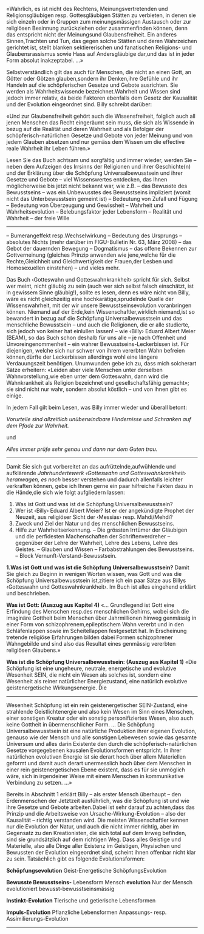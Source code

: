 «Wahrlich, es ist nicht des Rechtens, Meinungsvertretenden und
Religionsgläubigen resp. Gottesgläubigen Stätten zu verbieten,
in denen sie sich einzeln oder in Gruppen zum meinungsmässigen
Austausch oder zur religiösen Besinnung zurückziehen oder zusammenfinden können, denn das entspricht nicht der Meinungsund Glaubensfreiheit. Ein anderes Sinnen,Trachten und Tun, das
gegen solche Stätten und deren Wahrzeichen gerichtet ist, stellt
blanken sektiererischen und fanatischen Religions- und Glaubensrassismus sowie Hass auf Andersgläubige dar,und das ist in jeder
Form absolut inakzeptabel. …»

Selbstverständlich gilt das auch für Menschen, die nicht an einen Gott, an
Götter oder Götzen glauben,sondern ihr Denken,ihre Gefühle und ihr Handeln
auf die schöpferischen Gesetze und Gebote ausrichten. Sie werden als Wahrheitswissende bezeichnet.Wahrheit und Wissen sind jedoch immer relativ, da
beide Faktoren ebenfalls dem Gesetz der Kausalität und der Evolution eingeordnet sind.
Billy schreibt darüber:

«Und zur Glaubensfreiheit gehört auch die Wissensfreiheit, folglich auch all jenen Menschen das Recht eingeräumt sein muss,
die sich als Wissende in bezug auf die Realität und deren Wahrheit und als Befolger der schöpferisch-natürlichen Gesetze und
Gebote von jeder Meinung und von jedem Glauben absetzen und
nur gemäss dem Wissen um die effective reale Wahrheit ihr Leben
führen.»

Lesen Sie das Buch achtsam und sorgfältig und immer wieder, werden Sie –
neben dem Aufzeigen des Irrsinns der Religionen und ihrer Geschichte(n) und
der Erklärung über die Schöpfung Universalbewusstsein und ihrer Gesetze und
Gebote – viel Wissenswertes entdecken, das Ihnen möglicherweise bis jetzt
nicht bekannt war, wie z.B.
– das Bewusste des Bewusstseins – was ein Unbewusstes des
Bewusstseins impliziert (womit nicht das Unterbewusstsein gemeint ist)
– Bedeutung von Zufall und Fügung
– Bedeutung von Überzeugung und Gewissheit
– Wahrheit und Wahrheitsevolution
– Belebungsfaktor jeder Lebensform
– Realität und Wahrheit
– der freie Wille


-----

– Bumerangeffekt resp.Wechselwirkung
– Bedeutung des Ursprungs
– absolutes Nichts (mehr darüber im FIGU-Bulletin Nr. 63, März
2008)
– das Gebot der dauernden Bewegung
– Dogmatismus
– das offene Bekennen zur Gottverneinung (gleiches Prinzip anwenden wie jene,welche für die Rechte,Gleichheit und Gleichwertigkeit der Frauen,der Lesben und Homosexuellen einstehen)
– und vieles mehr.

Das Buch ‹Gotteswahn und Gotteswahnkrankheit› spricht für sich. Selbst wer
meint, nicht gläubig zu sein (auch wer sich selbst falsch einschätzt, ist in gewissem Sinne gläubig!), sollte es lesen, denn es wäre nicht von Billy, wäre es
nicht gleichzeitig eine hochkarätige,sprudelnde Quelle der Wissenswahrheit,
mit der wir unsere Bewusstseinsevolution voranbringen können. Niemand auf
der Erde,kein Wissenschaftler,wirklich niemand,ist so bewandert in bezug auf
die Schöpfung Universalbewusstsein und das menschliche Bewusstsein – und
auch die Religionen, die er alle studierte, sich jedoch von keiner hat einlullen
lassen! – wie ‹Billy› Eduard Albert Meier (BEAM), so das Buch schon deshalb
für uns alle – je nach Offenheit und Unvoreingenommenheit – ein wahrer Bewusstseins-Leckerbissen ist. Für diejenigen, welche sich nur schwer von ihrem
vererbten Wahn befreien können,dürfte der Leckerbissen allerdings wohl eine
längere Verdauungszeit benötigen.
Unumwunden gebe ich zu, dass mich solcherart Sätze erheitern: «Leiden aber
viele Menschen unter derselben Wahnvorstellung,wie eben unter dem Gotteswahn, dann wird die Wahnkrankheit als Religion bezeichnet und gesellschaftsfähig gemacht»; sie sind nicht nur wahr, sondern absolut köstlich – und von
ihnen gibt es einige.

In jedem Fall gilt beim Lesen, was Billy immer wieder und überall betont:

_Vorurteile sind allzeitlich unüberwindbare Hindernisse und Schranken_
_auf dem Pfade zur Wahrheit._

und

_Alles immer prüfe sehr genau_
_und dann nur dem Guten trau._


-----

Damit Sie sich gut vorbereitet an das aufrüttelnde,aufwühlende und aufklärende
_Jahrhundertewerk ‹Gotteswahn und Gotteswahnkrankheit› heranwagen, es noch_
besser verstehen und dadurch allenfalls leichter verkraften können, gebe ich
Ihnen gerne ein paar hilfreiche Fakten dazu in die Hände,die sich wie folgt aufgliedern lassen:

1. Was ist Gott und was ist die Schöpfung Universalbewusstsein?
2. Wer ist ‹Billy› Eduard Albert Meier? Ist er der angekündigte
Prophet der Neuzeit, aus religiöser Sicht der ‹Messias› resp.
Mahdi/Mehdi?
3. Zweck und Ziel der Natur und des menschlichen Bewusstseins.
4. Hilfe zur Wahrheitserkennung.
– Die grössten Irrtümer der Gläubigen und die perfidesten
Machenschaften der Schriftenverdreher – gegenüber der
Lehre der Wahrheit, Lehre des Lebens, Lehre des Geistes.
– Glauben und Wissen – Farbabstrahlungen des Bewusstseins.
– Block Vernunft-Verstand-Bewusstsein.

**1.Was ist Gott und was ist die Schöpfung Universalbewusstsein?**
Damit Sie gleich zu Beginn in wenigen Worten wissen, was Gott und was die
Schöpfung Universalbewusstsein ist,zitiere ich ein paar Sätze aus Billys ‹Gotteswahn und Gotteswahnkrankheit›. Im Buch ist alles eingehend erklärt und beschrieben.

**Was ist Gott: (Auszug aus Kapitel 4)**
«… Grundlegend ist Gott eine Erfindung des Menschen resp.des
menschlichen Gehirns, wobei sich die imaginäre Gottheit beim
Menschen über Jahrmillionen hinweg genmässig in einer Form von
schizophrenem,epileptischem Wahn vererbt und in den Schläfenlappen sowie im Scheitellappen festgesetzt hat. In Erscheinung
tretende religiöse Erfahrungen bilden dabei Formen schizophrener Wahngebilde und sind also das Resultat eines genmässig vererbten religiösen Glaubens.»

**Was ist die Schöpfung Universalbewusstsein: (Auszug aus Kapitel 1)**
«Die Schöpfung ist eine ungeheure, neutrale, energetische und
evolutive Wesenheit SEIN, die nicht ein Wesen als solches ist,
sondern eine Wesenheit als reiner natürlicher Energiezustand,
eine natürlich evolutive geistenergetische Wirkungsenergie. Die


-----

Wesenheit Schöpfung ist ein rein geistenergetischer SEIN-Zustand, eine strahlende Geistlichtenergie und also kein Wesen im
Sinn eines Menschen, einer sonstigen Kreatur oder ein sonstig
personifiziertes Wesen, also auch keine Gottheit in übermenschlicher Form.
…
Die Schöpfung Universalbewusstsein ist eine natürliche Produktion ihrer eigenen Evolution, genauso wie der Mensch und alle
sonstigen Lebewesen sowie das gesamte Universum und alles
darin Existente den durch die schöpferisch-natürlichen Gesetze
vorgegebenen kausalen Evolutionsformen entspricht. In ihrer
natürlichen evolutiven Energie ist sie derart hoch über allem Materiellen geformt und damit auch derart unermesslich hoch über
dem Menschen in einer rein geistenergetischen Ebene existent,
dass es für sie unmöglich wäre, sich in irgendeiner Weise mit
einem Menschen in kommunikative Verbindung zu setzen. …»

Bereits in Abschnitt 1 erklärt Billy – als erster Mensch überhaupt – den Erdenmenschen der Jetztzeit ausführlich, was die Schöpfung ist und wie ihre Gesetze
und Gebote arbeiten.Dabei ist sehr darauf zu achten,dass das Prinzip und die
Arbeitsweise von Ursache-Wirkung-Evolution – also der Kausalität – richtig
verstanden wird. Die meisten Wissenschaftler kennen nur die Evolution der
Natur, und auch die nicht immer richtig, aber im Gegensatz zu den Kreationisten, die sich total auf dem Irrweg befinden, sind sie grundsätzlich auf dem
richtigen Weg. Dass alles Geistige und Materielle, also alle Dinge aller Existenz im Geistigen, Physischen und Bewussten der Evolution eingeordnet sind,
scheint ihnen offenbar nicht klar zu sein. Tatsächlich gibt es folgende Evolutionsformen:

**Schöpfungsevolution** Geist-Energetische SchöpfungsEvolution

**Bewusste Bewusstseins-** Lebensform Mensch
**evolution** Nur der Mensch evolutioniert bewusst-bewusstseinsmässig

**Instinkt-Evolution** Tierische und getierische Lebensformen

**Impuls-Evolution** Pflanzliche Lebensformen
Anpassungs- resp. Assimilierungs-Evolution


-----


